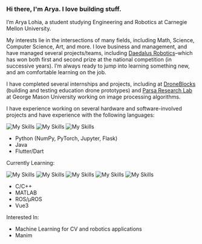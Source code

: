 ### Hi there, I'm Arya. I love building stuff.

I’m Arya Lohia, a student studying Engineering and Robotics at Carnegie Mellon University.

My interests lie in the intersections of many fields, including Math, Science, Computer Science, Art, and more. I love business and management, and have managed several projects/teams, including [Daedalus Robotics](https://github.com/Daedalus-Robotics)–which has won both first and second prize at the national competition (in successive years).
I’m always ready to jump into learning something new, and am comfortable learning on the job.

I have completed several internships and projects, including at [DroneBlocks](https://droneblocks.io/?srsltid=AfmBOoqoDPsTc2tDeZzhPUyq87-n2WMh_tJRnVPchNp3-vQH170K6WlM) (building and testing education drone prototypes) and [Parsa Research Lab](https://mason.gmu.edu/~mparsa/) at George Mason University working on image processing algorithms.

I have experience working on several hardware and software-involved projects and have experience with the following languages:

![My Skills](https://skillicons.dev/icons?i=python) ![My Skills](https://skillicons.dev/icons?i=java) ![My Skills](https://skillicons.dev/icons?i=flutter)

- Python (NumPy, PyTorch, Jupyter, Flask)
- Java
- Flutter/Dart

Currently Learning:

![My Skills](https://skillicons.dev/icons?i=c) ![My Skills](https://skillicons.dev/icons?i=cpp) ![My Skills](https://skillicons.dev/icons?i=matlab) ![My Skills](https://skillicons.dev/icons?i=ros) ![My Skills](https://skillicons.dev/icons?i=vue)

- C/C++
- MATLAB
- ROS/µROS
- Vue3

Interested In:
- Machine Learning for CV and robotics applications
- Manim

<!--
**a-lohia/a-lohia** is a ✨ _special_ ✨ repository because its `README.md` (this file) appears on your GitHub profile.

Here are some ideas to get you started:

- 🔭 I’m currently working on ...
- 🌱 I’m currently learning ...
- 👯 I’m looking to collaborate on ...
- 🤔 I’m looking for help with ...
- 💬 Ask me about ...
- 📫 How to reach me: ...
- 😄 Pronouns: ...
- ⚡ Fun fact: ...
-->
